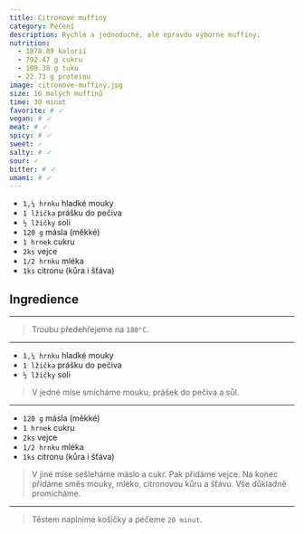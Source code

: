 ```yaml
---
title: Citronové muffiny
category: Pečení
description: Rychlé a jednoduché, ale opravdu výborné muffiny.
nutrition:
  - 1878.89 kalorií
  - 792.47 g cukru
  - 109.38 g tuku
  - 22.73 g proteinu
image: citronove-muffiny.jpg
size: 16 malých muffinů
time: 30 minut
favorite: # ✓
vegan: # ✓
meat: # ✓
spicy: # ✓
sweet: ✓
salty: # ✓
sour: ✓
bitter: # ✓
umami: # ✓
---
```


* `1,¼ hrnku` hladké mouky
* `1 lžička` prášku do pečiva
* `½ lžičky` soli
* `120 g` másla (měkké)
* `1 hrnek` cukru
* `2ks` vejce
* `1/2 hrnku` mléka
* `1ks` citronu (kůra i šťáva)

## **Ingredience**

---

> Troubu předehřejeme na `180°C`.

---

* `1,¼ hrnku` hladké mouky
* `1 lžička` prášku do pečiva
* `½ lžičky` soli

> V jedné míse smícháme mouku, prášek do pečiva a sůl.

---

* `120 g` másla (měkké)
* `1 hrnek` cukru
* `2ks` vejce
* `1/2 hrnku` mléka
* `1ks` citronu (kůra i šťáva)

> V jiné míse sešleháme máslo a cukr.
> Pak přidáme vejce.
> Na konec přidáme směs mouky, mléko, citronovou kůru a šťávu.
> Vše důkladně promícháme.

---

> Těstem naplníme košíčky a pečeme `20 minut`.

